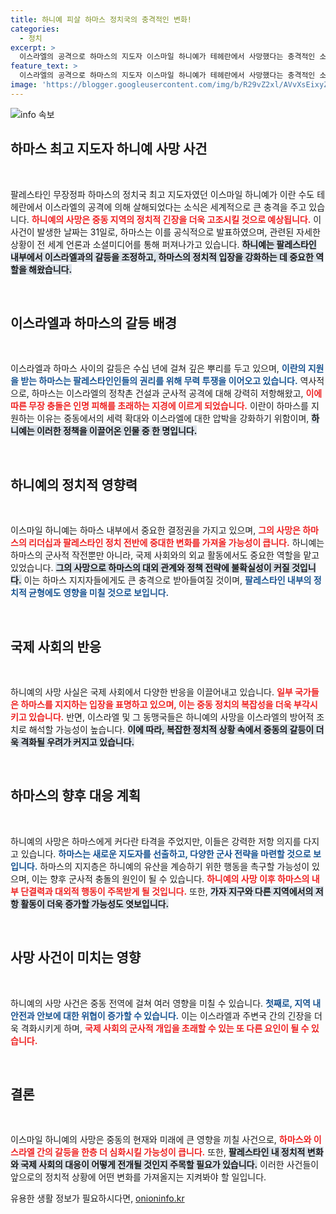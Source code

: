 ```yaml
---
title: 하니예 피살 하마스 정치국의 충격적인 변화!
categories:
  - 정치
excerpt: >
  이스라엘의 공격으로 하마스의 지도자 이스마일 하니예가 테헤란에서 사망했다는 충격적인 소식이 전해졌다. 팔레스타인과 중동 질서에 미칠 영향은 과연 무엇일까?
feature_text: >
  이스라엘의 공격으로 하마스의 지도자 이스마일 하니예가 테헤란에서 사망했다는 충격적인 소식이 전해졌다. 팔레스타인과 중동 질서에 미칠 영향은 과연 무엇일까?
image: 'https://blogger.googleusercontent.com/img/b/R29vZ2xl/AVvXsEixyZcFfHzMRdzZMjFBmAUKJYCLCGyLL1o632UiGVXcaFdKo_bkvkuCioo0uUKlGfBVcT3P84aROyZIXSBEx3Aw5nCQ3pTgDom1WDC4m8eifvWiAmWEEVb4x6G_l8C0QH225ldMjyaFvpxGEBGNO37VmDTDMHGhJPq73UglMfDca1-0aw/s1600/blogspot.png'
---
```


<p><img src="https://blogger.googleusercontent.com/img/b/R29vZ2xl/AVvXsEixyZcFfHzMRdzZMjFBmAUKJYCLCGyLL1o632UiGVXcaFdKo_bkvkuCioo0uUKlGfBVcT3P84aROyZIXSBEx3Aw5nCQ3pTgDom1WDC4m8eifvWiAmWEEVb4x6G_l8C0QH225ldMjyaFvpxGEBGNO37VmDTDMHGhJPq73UglMfDca1-0aw/s1600/blogspot.png" alt="info 속보" /></p>

<h2 data-ke-size="size26">하마스 최고 지도자 하니예 사망 사건</h2>

<p data-ke-size="size16">&nbsp;</p>

<p>팔레스타인 무장정파 하마스의 정치국 최고 지도자였던 이스마일 하니예가 이란 수도 테헤란에서 이스라엘의 공격에 의해 살해되었다는 소식은 세계적으로 큰 충격을 주고 있습니다. <b><span style="color: #ee2323;">하니예의 사망은 중동 지역의 정치적 긴장을 더욱 고조시킬 것으로 예상됩니다.</span></b> 이 사건이 발생한 날짜는 31일로, 하마스는 이를 공식적으로 발표하였으며, 관련된 자세한 상황이 전 세계 언론과 소셜미디어를 통해 퍼져나가고 있습니다. <b><span style="background-color: #21538527;">하니예는 팔레스타인 내부에서 이스라엘과의 갈등을 조정하고, 하마스의 정치적 입장을 강화하는 데 중요한 역할을 해왔습니다.</span></b> </p>

<p data-ke-size="size16">&nbsp;</p>

<h2 data-ke-size="size26">이스라엘과 하마스의 갈등 배경</h2>

<p data-ke-size="size16">&nbsp;</p>

<p>이스라엘과 하마스 사이의 갈등은 수십 년에 걸쳐 깊은 뿌리를 두고 있으며, <b><span style="color: #1a5490;">이란의 지원을 받는 하마스는 팔레스타인인들의 권리를 위해 무력 투쟁을 이어오고 있습니다.</span></b> 역사적으로, 하마스는 이스라엘의 정착촌 건설과 군사적 공격에 대해 강력히 저항해왔고, <b><span style="color: #ee2323;">이에 따른 무장 충돌은 인명 피해를 초래하는 지경에 이르게 되었습니다.</span></b> 이란이 하마스를 지원하는 이유는 중동에서의 세력 확대와 이스라엘에 대한 압박을 강화하기 위함이며, <b><span style="background-color: #21538527;">하니예는 이러한 정책을 이끌어온 인물 중 한 명입니다.</span></b></p>

<p data-ke-size="size16">&nbsp;</p>

<h2 data-ke-size="size26">하니예의 정치적 영향력</h2>

<p data-ke-size="size16">&nbsp;</p>

<p>이스마일 하니예는 하마스 내부에서 중요한 결정권을 가지고 있으며, <b><span style="color: #ee2323;">그의 사망은 하마스의 리더십과 팔레스타인 정치 전반에 중대한 변화를 가져올 가능성이 큽니다.</span></b> 하니예는 하마스의 군사적 작전뿐만 아니라, 국제 사회와의 외교 활동에서도 중요한 역할을 맡고 있었습니다. <b><span style="background-color: #21538527;">그의 사망으로 하마스의 대외 관계와 정책 전략에 불확실성이 커질 것입니다.</span></b> 이는 하마스 지지자들에게도 큰 충격으로 받아들여질 것이며, <b><span style="color: #1a5490;">팔레스타인 내부의 정치적 균형에도 영향을 미칠 것으로 보입니다.</span></b></p>

<p data-ke-size="size16">&nbsp;</p>

<h2 data-ke-size="size26">국제 사회의 반응</h2>

<p data-ke-size="size16">&nbsp;</p>

<p>하니예의 사망 사실은 국제 사회에서 다양한 반응을 이끌어내고 있습니다. <b><span style="color: #ee2323;">일부 국가들은 하마스를 지지하는 입장을 표명하고 있으며, 이는 중동 정치의 복잡성을 더욱 부각시키고 있습니다.</span></b> 반면, 이스라엘 및 그 동맹국들은 하니예의 사망을 이스라엘의 방어적 조치로 해석할 가능성이 높습니다. <b><span style="background-color: #21538527;">이에 따라, 복잡한 정치적 상황 속에서 중동의 갈등이 더욱 격화될 우려가 커지고 있습니다.</span></b></p>

<p data-ke-size="size16">&nbsp;</p>

<h2 data-ke-size="size26">하마스의 향후 대응 계획</h2>

<p data-ke-size="size16">&nbsp;</p>

<p>하니예의 사망은 하마스에게 커다란 타격을 주었지만, 이들은 강력한 저항 의지를 다지고 있습니다. <b><span style="color: #1a5490;">하마스는 새로운 지도자를 선출하고, 다양한 군사 전략을 마련할 것으로 보입니다.</span></b> 하마스의 지지층은 하니예의 유산을 계승하기 위한 행동을 촉구할 가능성이 있으며, 이는 향후 군사적 충돌의 원인이 될 수 있습니다. <b><span style="color: #ee2323;">하니예의 사망 이후 하마스의 내부 단결력과 대외적 행동이 주목받게 될 것입니다.</span></b> 또한, <b><span style="background-color: #21538527;">가자 지구와 다른 지역에서의 저항 활동이 더욱 증가할 가능성도 엿보입니다.</span></b> </p>

<p data-ke-size="size16">&nbsp;</p>

<h2 data-ke-size="size26">사망 사건이 미치는 영향</h2>

<p data-ke-size="size16">&nbsp;</p>

<p>하니예의 사망 사건은 중동 전역에 걸쳐 여러 영향을 미칠 수 있습니다. <b><span style="color: #1a5490;">첫째로, 지역 내 안전과 안보에 대한 위협이 증가할 수 있습니다.</span></b> 이는 이스라엘과 주변국 간의 긴장을 더욱 격화시키게 하며, <b><span style="color: #ee2323;">국제 사회의 군사적 개입을 초래할 수 있는 또 다른 요인이 될 수 있습니다.</span></b> </p>

<p data-ke-size="size16">&nbsp;</p>

<h2 data-ke-size="size26">결론</h2>

<p data-ke-size="size16">&nbsp;</p>

<p>이스마일 하니예의 사망은 중동의 현재와 미래에 큰 영향을 끼칠 사건으로, <b><span style="color: #ee2323;">하마스와 이스라엘 간의 갈등을 한층 더 심화시킬 가능성이 큽니다.</span></b> 또한, <b><span style="background-color: #21538527;">팔레스타인 내 정치적 변화와 국제 사회의 대응이 어떻게 전개될 것인지 주목할 필요가 있습니다.</span></b>  이러한 사건들이 앞으로의 정치적 상황에 어떤 변화를 가져올지는 지켜봐야 할 일입니다.</p>
유용한 생활 정보가 필요하시다면, <a href="https://onioninfo.kr" rel="dofollow">onioninfo.kr</a>


